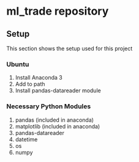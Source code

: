 # ml_trade repository

## Setup
This section shows the setup used for this project

### Ubuntu
1. Install Anaconda 3
2. Add to path
3. Install pandas-datareader module

### Necessary Python Modules
1. pandas (included in anaconda)
2. matplotlib (included in anaconda)
3. pandas-datareader
4. datetime
5. os
6. numpy
